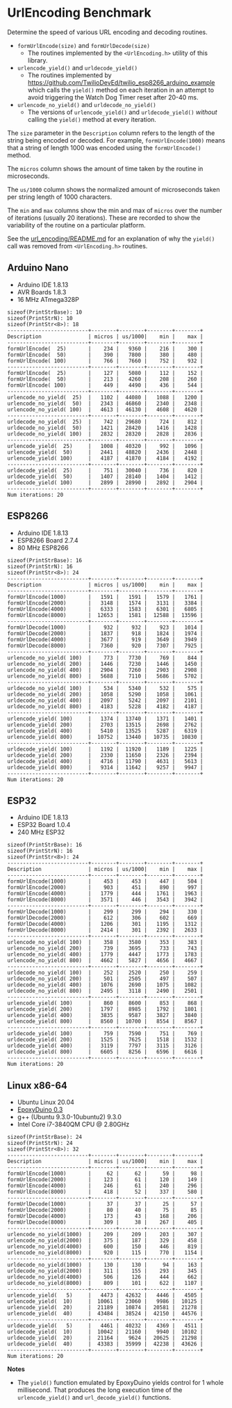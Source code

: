 # UrlEncoding Benchmark

Determine the speed of various URL encoding and decoding routines.

* `formUrlEncode(size)` and `formUrlDecode(size)`
    * The routines implemented by the `<UrlEncoding.h>` utility of this library.
* `urlencode_yield()` and `urldecode_yield()`
    * The routines implemented by
      https://github.com/TwilioDevEd/twilio_esp8266_arduino_example which calls
      the `yield()` method on each iteration in an attempt to avoid triggering
      the Watch Dog Timer reset after 20-40 ms.
* `urlencode_no_yield()` and `urldecode_no_yield()`
    * The versions of `urlencode_yield()` and `urldecode_yield()`
      *without* calling the `yield()` method at every iteration.

The `size` parameter in the `Description` column refers to the length of the
string being encoded or decoded. For example, `formUrlEncode(1000)` means
that a string of length 1000 was encoded using the `formUrlEncode()` method.

The `micros` column shows the amount of time taken by the routine in
microseconds.

The `us/1000` column shows the normalized amount of microseconds taken per
string length of 1000 characters.

The `min` and `max` columns show the min and max of `micros` over the number of
iterations (usually 20 iterations). These are recorded to show the variability
of the routine on a particular platform.

See the [url_encoding/README.md](../../../src/url_encoding/) for an explanation
of why the `yield()` call was removed from `<UrlEncoding.h>` routines.

## Arduino Nano

* Arduino IDE 1.8.13
* AVR Boards 1.8.3
* 16 MHz ATmega328P

```
sizeof(PrintStrBase): 10
sizeof(PrintStrN): 10
sizeof(PrintStr<8>): 18
--------------------------+--------+--------+--------+--------+
Description               | micros | us/1000|    min |    max |
--------------------------+--------+--------+--------+--------+
formUrlEncode(  25)       |    234 |   9360 |    216 |    300 |
formUrlEncode(  50)       |    390 |   7800 |    380 |    480 |
formUrlEncode( 100)       |    766 |   7660 |    752 |    932 |
--------------------------+--------+--------+--------+--------+
formUrlEncode(  25)       |    127 |   5080 |    112 |    152 |
formUrlEncode(  50)       |    213 |   4260 |    208 |    260 |
formUrlEncode( 100)       |    449 |   4490 |    436 |    544 |
--------------------------+--------+--------+--------+--------+
urlencode_no_yield(  25)  |   1102 |  44080 |   1088 |   1200 |
urlencode_no_yield(  50)  |   2343 |  46860 |   2340 |   2348 |
urlencode_no_yield( 100)  |   4613 |  46130 |   4608 |   4620 |
--------------------------+--------+--------+--------+--------+
urldecode_no_yield(  25)  |    742 |  29680 |    724 |    812 |
urldecode_no_yield(  50)  |   1421 |  28420 |   1416 |   1428 |
urldecode_no_yield( 100)  |   2832 |  28320 |   2828 |   2836 |
--------------------------+--------+--------+--------+--------+
urlencode_yield(  25)     |   1008 |  40320 |    992 |   1096 |
urlencode_yield(  50)     |   2441 |  48820 |   2436 |   2448 |
urlencode_yield( 100)     |   4187 |  41870 |   4184 |   4192 |
--------------------------+--------+--------+--------+--------+
urldecode_yield(  25)     |    751 |  30040 |    736 |    820 |
urldecode_yield(  50)     |   1407 |  28140 |   1404 |   1412 |
urldecode_yield( 100)     |   2899 |  28990 |   2892 |   2904 |
--------------------------+--------+--------+--------+--------+
Num iterations: 20
```

## ESP8266

* Arduino IDE 1.8.13
* ESP8266 Board 2.7.4
* 80 MHz ESP8266

```
sizeof(PrintStrBase): 16
sizeof(PrintStrN): 16
sizeof(PrintStr<8>): 24
--------------------------+--------+--------+--------+--------+
Description               | micros | us/1000|    min |    max |
--------------------------+--------+--------+--------+--------+
formUrlEncode(1000)       |   1591 |   1591 |   1579 |   1761 |
formUrlEncode(2000)       |   3148 |   1574 |   3131 |   3384 |
formUrlEncode(4000)       |   6333 |   1583 |   6301 |   6805 |
formUrlEncode(8000)       |  12653 |   1581 |  12588 |  13596 |
--------------------------+--------+--------+--------+--------+
formUrlDecode(1000)       |    932 |    932 |    923 |   1014 |
formUrlDecode(2000)       |   1837 |    918 |   1824 |   1974 |
formUrlDecode(4000)       |   3677 |    919 |   3649 |   3949 |
formUrlDecode(8000)       |   7360 |    920 |   7307 |   7925 |
--------------------------+--------+--------+--------+--------+
urlencode_no_yield( 100)  |    773 |   7730 |    769 |    844 |
urlencode_no_yield( 200)  |   1446 |   7230 |   1446 |   1450 |
urlencode_no_yield( 400)  |   2904 |   7260 |   2903 |   2908 |
urlencode_no_yield( 800)  |   5688 |   7110 |   5686 |   5702 |
--------------------------+--------+--------+--------+--------+
urldecode_no_yield( 100)  |    534 |   5340 |    532 |    575 |
urldecode_no_yield( 200)  |   1058 |   5290 |   1058 |   1061 |
urldecode_no_yield( 400)  |   2097 |   5242 |   2097 |   2101 |
urldecode_no_yield( 800)  |   4183 |   5228 |   4182 |   4187 |
--------------------------+--------+--------+--------+--------+
urlencode_yield( 100)     |   1374 |  13740 |   1371 |   1401 |
urlencode_yield( 200)     |   2703 |  13515 |   2698 |   2762 |
urlencode_yield( 400)     |   5410 |  13525 |   5287 |   6319 |
urlencode_yield( 800)     |  10752 |  13440 |  10735 |  10830 |
--------------------------+--------+--------+--------+--------+
urldecode_yield( 100)     |   1192 |  11920 |   1189 |   1225 |
urldecode_yield( 200)     |   2330 |  11650 |   2326 |   2394 |
urldecode_yield( 400)     |   4716 |  11790 |   4631 |   5613 |
urldecode_yield( 800)     |   9314 |  11642 |   9257 |   9947 |
--------------------------+--------+--------+--------+--------+
Num iterations: 20
```

## ESP32

* Arduino IDE 1.8.13
* ESP32 Board 1.0.4
* 240 MHz ESP32

```
sizeof(PrintStrBase): 16
sizeof(PrintStrN): 16
sizeof(PrintStr<8>): 24
--------------------------+--------+--------+--------+--------+
Description               | micros | us/1000|    min |    max |
--------------------------+--------+--------+--------+--------+
formUrlEncode(1000)       |    453 |    453 |    447 |    504 |
formUrlEncode(2000)       |    903 |    451 |    890 |    997 |
formUrlEncode(4000)       |   1779 |    444 |   1761 |   1963 |
formUrlEncode(8000)       |   3571 |    446 |   3543 |   3942 |
--------------------------+--------+--------+--------+--------+
formUrlDecode(1000)       |    299 |    299 |    294 |    330 |
formUrlDecode(2000)       |    612 |    306 |    602 |    669 |
formUrlDecode(4000)       |   1206 |    301 |   1195 |   1312 |
formUrlDecode(8000)       |   2414 |    301 |   2392 |   2633 |
--------------------------+--------+--------+--------+--------+
urlencode_no_yield( 100)  |    358 |   3580 |    353 |    383 |
urlencode_no_yield( 200)  |    739 |   3695 |    733 |    743 |
urlencode_no_yield( 400)  |   1779 |   4447 |   1773 |   1783 |
urlencode_no_yield( 800)  |   4662 |   5827 |   4656 |   4667 |
--------------------------+--------+--------+--------+--------+
urldecode_no_yield( 100)  |    252 |   2520 |    250 |    259 |
urldecode_no_yield( 200)  |    501 |   2505 |    497 |    507 |
urldecode_no_yield( 400)  |   1076 |   2690 |   1075 |   1082 |
urldecode_no_yield( 800)  |   2495 |   3118 |   2490 |   2501 |
--------------------------+--------+--------+--------+--------+
urlencode_yield( 100)     |    860 |   8600 |    853 |    868 |
urlencode_yield( 200)     |   1797 |   8985 |   1792 |   1801 |
urlencode_yield( 400)     |   3835 |   9587 |   3827 |   3840 |
urlencode_yield( 800)     |   8560 |  10700 |   8554 |   8567 |
--------------------------+--------+--------+--------+--------+
urldecode_yield( 100)     |    759 |   7590 |    751 |    769 |
urldecode_yield( 200)     |   1525 |   7625 |   1518 |   1532 |
urldecode_yield( 400)     |   3119 |   7797 |   3115 |   3126 |
urldecode_yield( 800)     |   6605 |   8256 |   6596 |   6616 |
--------------------------+--------+--------+--------+--------+
Num iterations: 20
```

## Linux x86-64

* Ubuntu Linux 20.04
* [EpoxyDuino 0.3](https://github.com/bxparks/EpoxyDuino)
* g++ (Ubuntu 9.3.0-10ubuntu2) 9.3.0
* Intel Core i7-3840QM CPU @ 2.80GHz

```
sizeof(PrintStrBase): 24
sizeof(PrintStrN): 24
sizeof(PrintStr<8>): 32
--------------------------+--------+--------+--------+--------+
Description               | micros | us/1000|    min |    max |
--------------------------+--------+--------+--------+--------+
formUrlEncode(1000)       |     62 |     62 |     59 |     98 |
formUrlEncode(2000)       |    123 |     61 |    120 |    149 |
formUrlEncode(4000)       |    246 |     61 |    240 |    296 |
formUrlEncode(8000)       |    418 |     52 |    337 |    580 |
--------------------------+--------+--------+--------+--------+
formUrlDecode(1000)       |     37 |     37 |     25 |     57 |
formUrlDecode(2000)       |     80 |     40 |     75 |     85 |
formUrlDecode(4000)       |    173 |     43 |    168 |    206 |
formUrlDecode(8000)       |    309 |     38 |    267 |    405 |
--------------------------+--------+--------+--------+--------+
urlencode_no_yield(1000)  |    209 |    209 |    203 |    307 |
urlencode_no_yield(2000)  |    375 |    187 |    329 |    458 |
urlencode_no_yield(4000)  |    600 |    150 |    446 |    819 |
urlencode_no_yield(8000)  |    920 |    115 |    770 |   1154 |
--------------------------+--------+--------+--------+--------+
urldecode_no_yield(1000)  |    130 |    130 |     94 |    163 |
urldecode_no_yield(2000)  |    311 |    155 |    293 |    345 |
urldecode_no_yield(4000)  |    506 |    126 |    444 |    662 |
urldecode_no_yield(8000)  |    809 |    101 |    622 |   1107 |
--------------------------+--------+--------+--------+--------+
urlencode_yield(   5)     |   4473 |  42632 |   4446 |   4505 |
urlencode_yield(  10)     |  10061 |  23060 |   9986 |  10125 |
urlencode_yield(  20)     |  21189 |  10874 |  20581 |  21278 |
urlencode_yield(  40)     |  43484 |  38524 |  42150 |  44576 |
--------------------------+--------+--------+--------+--------+
urldecode_yield(   5)     |   4461 |  40232 |   4369 |   4511 |
urldecode_yield(  10)     |  10042 |  21160 |   9940 |  10102 |
urldecode_yield(  20)     |  21164 |   9624 |  20625 |  21298 |
urldecode_yield(  40)     |  43383 |  35999 |  42238 |  43626 |
--------------------------+--------+--------+--------+--------+
Num iterations: 20
```

**Notes**

* The `yield()` function emulated by EpoxyDuino yields control for
  1 whole millisecond. That produces the long execution time of the
  `urlencode_yield()` and `url_decode_yield()` functions.
